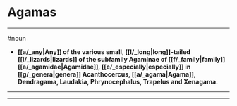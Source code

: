 # Agamas
---
#noun
- **[[a/_any|Any]] of the various small, [[l/_long|long]]-tailed [[l/_lizards|lizards]] of the subfamily Agaminae of [[f/_family|family]] [[a/_agamidae|Agamidae]], [[e/_especially|especially]] in [[g/_genera|genera]] Acanthocercus, [[a/_agama|Agama]], Dendragama, Laudakia, Phrynocephalus, Trapelus and Xenagama.**
---
---

